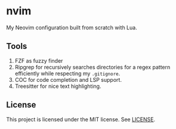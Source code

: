 # nvim

My Neovim configuration built from scratch with Lua.

## Tools

1. FZF as fuzzy finder
2. Ripgrep for recursively searches directories for a regex pattern efficiently
   while respecting my `.gitignore`.
3. COC for code completion and LSP support.
4. Treesitter for nice text highlighting.

## License

This project is licensed under the MIT license. See [LICENSE](./LICENSE).
